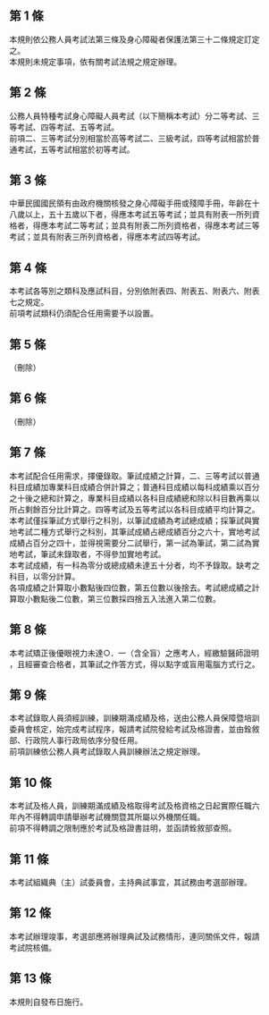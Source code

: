 第 1 條
-------
本規則依公務人員考試法第三條及身心障礙者保護法第三十二條規定訂定  
之。  
本規則未規定事項，依有關考試法規之規定辦理。

第 2 條
-------
公務人員特種考試身心障礙人員考試（以下簡稱本考試）分二等考試、三  
等考試、四等考試、五等考試。  
前項二、三等考試分別相當於高等考試二、三級考試，四等考試相當於普  
通考試，五等考試相當於初等考試。

第 3 條
-------
中華民國國民領有由政府機關核發之身心障礙手冊或殘障手冊，年齡在十  
八歲以上，五十五歲以下者，得應本考試五等考試；並具有附表一所列資  
格者，得應本考試二等考試；並具有附表二所列資格者，得應本考試三等  
考試；並具有附表三所列資格者，得應本考試四等考試。

第 4 條
-------
本考試各等別之類科及應試科目，分別依附表四、附表五、附表六、附表  
七之規定。  
前項考試類科仍須配合任用需要予以設置。

第 5 條
-------
（刪除）

第 6 條
-------
（刪除）

第 7 條
-------
本考試配合任用需求，擇優錄取。筆試成績之計算，二、三等考試以普通  
科目成績加專業科目成績合併計算之；普通科目成績以每科成績乘以百分  
之十後之總和計算之，專業科目成績以各科目成績總和除以科目數再乘以  
所占剩餘百分比計算之。四等考試及五等考試以各科目成績平均計算之。  
本考試僅採筆試方式舉行之科別，以筆試成績為考試總成績；採筆試與實  
地考試二種方式舉行之科別，其筆試成績占總成績百分之六十，實地考試  
成績占百分之四十，並得視需要分二試舉行，第一試為筆試，第二試為實  
地考試，筆試未錄取者，不得參加實地考試。  
本考試成績，有一科為零分或總成績未達五十分者，均不予錄取。缺考之  
科目，以零分計算。  
各項成績之計算取小數點後四位數，第五位數以後捨去。考試總成績之計  
算取小數點後二位數，第三位數採四捨五入法進入第二位數。

第 8 條
-------
本考試矯正後優眼視力未達○．一（含全盲）之應考人，經繳驗醫師證明  
，且經審查合格者，其筆試之作答方式，得以點字或盲用電腦方式行之。

第 9 條
-------
本考試錄取人員須經訓練，訓練期滿成績及格，送由公務人員保障暨培訓  
委員會核定，始完成考試程序，報請考試院發給考試及格證書，並由銓敘  
部、行政院人事行政局依序分發任用。  
前項訓練依公務人員考試錄取人員訓練辦法之規定辦理。

第 10 條
--------
本考試及格人員，訓練期滿成績及格取得考試及格資格之日起實際任職六  
年內不得轉調申請舉辦考試機關暨其所屬以外機關任職。  
前項不得轉調之限制應於考試及格證書註明，並函請銓敘部查照。

第 11 條
--------
本考試組織典（主）試委員會，主持典試事宜，其試務由考選部辦理。

第 12 條
--------
本考試辦理竣事，考選部應將辦理典試及試務情形，連同關係文件，報請  
考試院核備。

第 13 條
--------
本規則自發布日施行。

